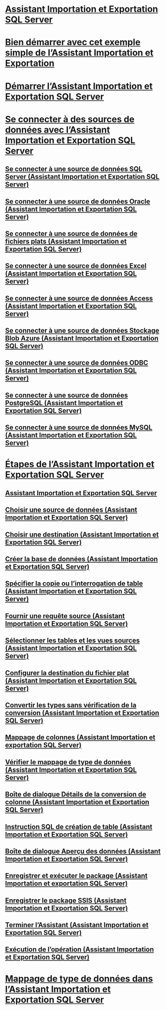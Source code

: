 # [Assistant Importation et Exportation SQL Server](import-and-export-data-with-the-sql-server-import-and-export-wizard.md)  
# [Bien démarrer avec cet exemple simple de l’Assistant Importation et Exportation](get-started-with-this-simple-example-of-the-import-and-export-wizard.md)  
# [Démarrer l’Assistant Importation et Exportation SQL Server](start-the-sql-server-import-and-export-wizard.md)  
# [Se connecter à des sources de données avec l’Assistant Importation et Exportation SQL Server](connect-to-data-sources-with-the-sql-server-import-and-export-wizard.md)  
## [Se connecter à une source de données SQL Server (Assistant Importation et Exportation SQL Server)](connect-to-a-sql-server-data-source-sql-server-import-and-export-wizard.md)  
## [Se connecter à une source de données Oracle (Assistant Importation et Exportation SQL Server)](connect-to-an-oracle-data-source-sql-server-import-and-export-wizard.md)  
## [Se connecter à une source de données de fichiers plats (Assistant Importation et Exportation SQL Server)](connect-to-a-flat-file-data-source-sql-server-import-and-export-wizard.md)  
## [Se connecter à une source de données Excel (Assistant Importation et Exportation SQL Server)](connect-to-an-excel-data-source-sql-server-import-and-export-wizard.md)  
## [Se connecter à une source de données Access (Assistant Importation et Exportation SQL Server)](connect-to-an-access-data-source-sql-server-import-and-export-wizard.md)  
## [Se connecter à une source de données Stockage Blob Azure (Assistant Importation et Exportation SQL Server)](connect-to-azure-blob-storage-sql-server-import-and-export-wizard.md)  
## [Se connecter à une source de données ODBC (Assistant Importation et Exportation SQL Server)](connect-to-an-odbc-data-source-sql-server-import-and-export-wizard.md)  
## [Se connecter à une source de données PostgreSQL (Assistant Importation et Exportation SQL Server)](connect-to-a-postgresql-data-source-sql-server-import-and-export-wizard.md)  
## [Se connecter à une source de données MySQL (Assistant Importation et Exportation SQL Server)](connect-to-a-mysql-data-source-sql-server-import-and-export-wizard.md)  
# [Étapes de l’Assistant Importation et Exportation SQL Server](steps-in-the-sql-server-import-and-export-wizard.md)  
## [Assistant Importation et Exportation SQL Server](welcome-to-sql-server-import-and-export-wizard.md)  
## [Choisir une source de données (Assistant Importation et Exportation SQL Server)](choose-a-data-source-sql-server-import-and-export-wizard.md)  
## [Choisir une destination (Assistant Importation et Exportation SQL Server)](choose-a-destination-sql-server-import-and-export-wizard.md)  
## [Créer la base de données (Assistant Importation et Exportation SQL Server)](create-database-sql-server-import-and-export-wizard.md)  
## [Spécifier la copie ou l’interrogation de table (Assistant Importation et Exportation SQL Server)](specify-table-copy-or-query-sql-server-import-and-export-wizard.md)  
## [Fournir une requête source (Assistant Importation et Exportation SQL Server)](provide-a-source-query-sql-server-import-and-export-wizard.md)  
## [Sélectionner les tables et les vues sources (Assistant Importation et Exportation SQL Server)](select-source-tables-and-views-sql-server-import-and-export-wizard.md)  
## [Configurer la destination du fichier plat (Assistant Importation et Exportation SQL Server)](configure-flat-file-destination-sql-server-import-and-export-wizard.md)  
## [Convertir les types sans vérification de la conversion (Assistant Importation et Exportation SQL Server)](convert-types-without-conversion-checking-sql-server-import-and-export-wizard.md)  
## [Mappage de colonnes (Assistant Importation et exportation SQL Server)](column-mappings-sql-server-import-and-export-wizard.md)  
## [Vérifier le mappage de type de données (Assistant Importation et Exportation SQL Server)](review-data-type-mapping-sql-server-import-and-export-wizard.md)  
## [Boîte de dialogue Détails de la conversion de colonne (Assistant Importation et Exportation SQL Server)](column-conversion-details-dialog-box-sql-server-import-and-export-wizard.md)  
## [Instruction SQL de création de table (Assistant Importation et Exportation SQL Server)](create-table-sql-statement-sql-server-import-and-export-wizard.md)  
## [Boîte de dialogue Aperçu des données (Assistant Importation et Exportation SQL Server)](preview-data-dialog-box-sql-server-import-and-export-wizard.md)  
## [Enregistrer et exécuter le package (Assistant Importation et exportation SQL Server)](save-and-run-package-sql-server-import-and-export-wizard.md)  
## [Enregistrer le package SSIS (Assistant Importation et Exportation SQL Server)](save-ssis-package-sql-server-import-and-export-wizard.md)  
## [Terminer l’Assistant (Assistant Importation et Exportation SQL Server)](complete-the-wizard-sql-server-import-and-export-wizard.md)  
## [Exécution de l’opération (Assistant Importation et Exportation SQL Server)](performing-operation-sql-server-import-and-export-wizard.md)  
# [Mappage de type de données dans l’Assistant Importation et Exportation SQL Server](data-type-mapping-in-the-sql-server-import-and-export-wizard.md)  